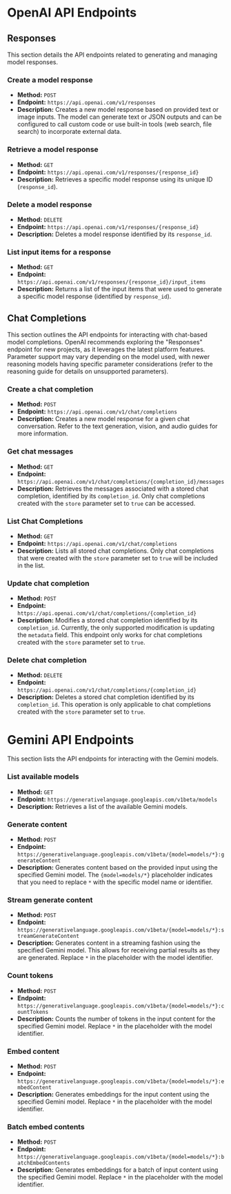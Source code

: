 # OpenAI API Endpoints

## Responses

This section details the API endpoints related to generating and managing model responses.

### Create a model response
- **Method:** `POST`
- **Endpoint:** `https://api.openai.com/v1/responses`
- **Description:** Creates a new model response based on provided text or image inputs. The model can generate text or JSON outputs and can be configured to call custom code or use built-in tools (web search, file search) to incorporate external data.

### Retrieve a model response
- **Method:** `GET`
- **Endpoint:** `https://api.openai.com/v1/responses/{response_id}`
- **Description:** Retrieves a specific model response using its unique ID (`response_id`).

### Delete a model response
- **Method:** `DELETE`
- **Endpoint:** `https://api.openai.com/v1/responses/{response_id}`
- **Description:** Deletes a model response identified by its `response_id`.

### List input items for a response
- **Method:** `GET`
- **Endpoint:** `https://api.openai.com/v1/responses/{response_id}/input_items`
- **Description:** Returns a list of the input items that were used to generate a specific model response (identified by `response_id`).

## Chat Completions

This section outlines the API endpoints for interacting with chat-based model completions. OpenAI recommends exploring the "Responses" endpoint for new projects, as it leverages the latest platform features. Parameter support may vary depending on the model used, with newer reasoning models having specific parameter considerations (refer to the reasoning guide for details on unsupported parameters).

### Create a chat completion
- **Method:** `POST`
- **Endpoint:** `https://api.openai.com/v1/chat/completions`
- **Description:** Creates a new model response for a given chat conversation. Refer to the text generation, vision, and audio guides for more information.

### Get chat messages
- **Method:** `GET`
- **Endpoint:** `https://api.openai.com/v1/chat/completions/{completion_id}/messages`
- **Description:** Retrieves the messages associated with a stored chat completion, identified by its `completion_id`. Only chat completions created with the `store` parameter set to `true` can be accessed.

### List Chat Completions
- **Method:** `GET`
- **Endpoint:** `https://api.openai.com/v1/chat/completions`
- **Description:** Lists all stored chat completions. Only chat completions that were created with the `store` parameter set to `true` will be included in the list.

### Update chat completion
- **Method:** `POST`
- **Endpoint:** `https://api.openai.com/v1/chat/completions/{completion_id}`
- **Description:** Modifies a stored chat completion identified by its `completion_id`. Currently, the only supported modification is updating the `metadata` field. This endpoint only works for chat completions created with the `store` parameter set to `true`.

### Delete chat completion
- **Method:** `DELETE`
- **Endpoint:** `https://api.openai.com/v1/chat/completions/{completion_id}`
- **Description:** Deletes a stored chat completion identified by its `completion_id`. This operation is only applicable to chat completions created with the `store` parameter set to `true`.

# Gemini API Endpoints

This section lists the API endpoints for interacting with the Gemini models.

### List available models
- **Method:** `GET`
- **Endpoint:** `https://generativelanguage.googleapis.com/v1beta/models`
- **Description:** Retrieves a list of the available Gemini models.

### Generate content
- **Method:** `POST`
- **Endpoint:** `https://generativelanguage.googleapis.com/v1beta/{model=models/*}:generateContent`
- **Description:** Generates content based on the provided input using the specified Gemini model. The `{model=models/*}` placeholder indicates that you need to replace `*` with the specific model name or identifier.

### Stream generate content
- **Method:** `POST`
- **Endpoint:** `https://generativelanguage.googleapis.com/v1beta/{model=models/*}:streamGenerateContent`
- **Description:** Generates content in a streaming fashion using the specified Gemini model. This allows for receiving partial results as they are generated. Replace `*` in the placeholder with the model identifier.

### Count tokens
- **Method:** `POST`
- **Endpoint:** `https://generativelanguage.googleapis.com/v1beta/{model=models/*}:countTokens`
- **Description:** Counts the number of tokens in the input content for the specified Gemini model. Replace `*` in the placeholder with the model identifier.

### Embed content
- **Method:** `POST`
- **Endpoint:** `https://generativelanguage.googleapis.com/v1beta/{model=models/*}:embedContent`
- **Description:** Generates embeddings for the input content using the specified Gemini model. Replace `*` in the placeholder with the model identifier.

### Batch embed contents
- **Method:** `POST`
- **Endpoint:** `https://generativelanguage.googleapis.com/v1beta/{model=models/*}:batchEmbedContents`
- **Description:** Generates embeddings for a batch of input content using the specified Gemini model. Replace `*` in the placeholder with the model identifier.